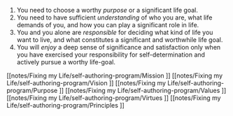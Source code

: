 1.  You need to choose a worthy _purpose_ or a significant life goal.
2.  You need to have sufficient _understanding_ of who you are, what life demands of you, and how you can play a significant role in life.
3.  You and you alone are _responsible_ for deciding what kind of life you want to live, and what constitutes a significant and worthwhile life goal.
4.  You will _enjoy_ a deep sense of significance and satisfaction only when you have exercised your responsibility for self-determination and actively pursue a worthy life-goal.


[[notes/Fixing my Life/self-authoring-program/Mission ]]
[[notes/Fixing my Life/self-authoring-program/Vision ]]
[[notes/Fixing my Life/self-authoring-program/Purpose ]]
[[notes/Fixing my Life/self-authoring-program/Values ]]
[[notes/Fixing my Life/self-authoring-program/Virtues ]]
[[notes/Fixing my Life/self-authoring-program/Principles ]]